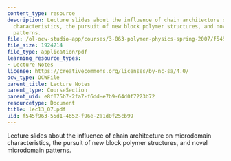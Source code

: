 ```yaml
---
content_type: resource
description: Lecture slides about the influence of chain architecture on microdomain
  characteristics, the pursuit of new block polymer structures, and novel microdomain
  patterns.
file: /ol-ocw-studio-app/courses/3-063-polymer-physics-spring-2007/f545f96355d14652f96e2a1d0f25cb99_lec13_07.pdf
file_size: 1924714
file_type: application/pdf
learning_resource_types:
- Lecture Notes
license: https://creativecommons.org/licenses/by-nc-sa/4.0/
ocw_type: OCWFile
parent_title: Lecture Notes
parent_type: CourseSection
parent_uid: e8f075b7-2fa7-f6dd-e7b9-64d0f7223b72
resourcetype: Document
title: lec13_07.pdf
uid: f545f963-55d1-4652-f96e-2a1d0f25cb99
---
```

Lecture slides about the influence of chain architecture on microdomain characteristics, the pursuit of new block polymer structures, and novel microdomain patterns.